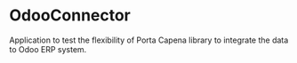 # OdooConnector
Application to test the flexibility of Porta Capena library to integrate the data to Odoo ERP system.
